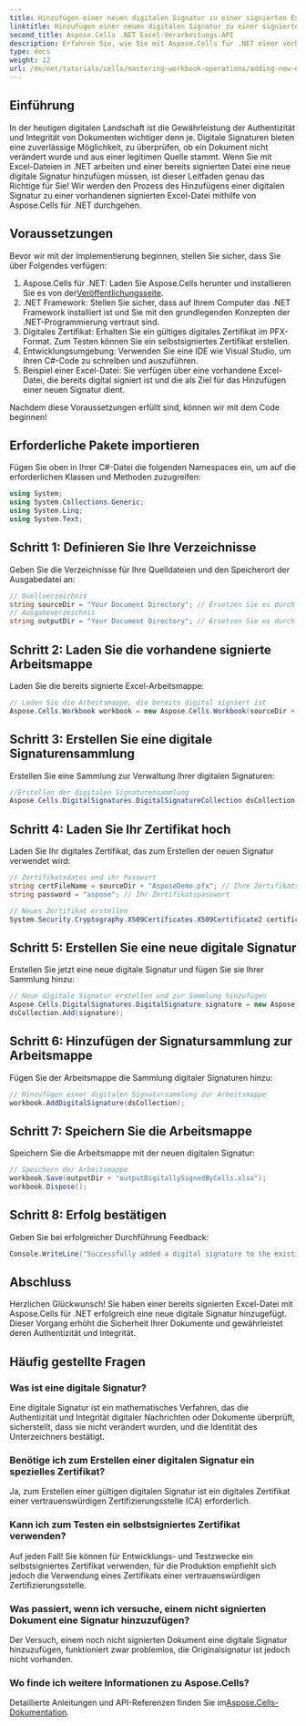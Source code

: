 ```yaml
---
title: Hinzufügen einer neuen digitalen Signatur zu einer signierten Excel-Datei
linktitle: Hinzufügen einer neuen digitalen Signatur zu einer signierten Excel-Datei
second_title: Aspose.Cells .NET Excel-Verarbeitungs-API
description: Erfahren Sie, wie Sie mit Aspose.Cells für .NET einer vorhandenen signierten Excel-Datei eine neue digitale Signatur hinzufügen. Diese umfassende Anleitung deckt alle Voraussetzungen, schrittweisen Anweisungen und Codebeispiele ab.
type: docs
weight: 12
url: /de/net/tutorials/cells/mastering-workbook-operations/adding-new-digital-signature-to-signed-excel-file/
---
```

## Einführung

In der heutigen digitalen Landschaft ist die Gewährleistung der Authentizität und Integrität von Dokumenten wichtiger denn je. Digitale Signaturen bieten eine zuverlässige Möglichkeit, zu überprüfen, ob ein Dokument nicht verändert wurde und aus einer legitimen Quelle stammt. Wenn Sie mit Excel-Dateien in .NET arbeiten und einer bereits signierten Datei eine neue digitale Signatur hinzufügen müssen, ist dieser Leitfaden genau das Richtige für Sie! Wir werden den Prozess des Hinzufügens einer digitalen Signatur zu einer vorhandenen signierten Excel-Datei mithilfe von Aspose.Cells für .NET durchgehen.

## Voraussetzungen

Bevor wir mit der Implementierung beginnen, stellen Sie sicher, dass Sie über Folgendes verfügen:

1.  Aspose.Cells für .NET: Laden Sie Aspose.Cells herunter und installieren Sie es von der[Veröffentlichungsseite](https://releases.aspose.com/cells/net/).
2. .NET Framework: Stellen Sie sicher, dass auf Ihrem Computer das .NET Framework installiert ist und Sie mit den grundlegenden Konzepten der .NET-Programmierung vertraut sind.
3. Digitales Zertifikat: Erhalten Sie ein gültiges digitales Zertifikat im PFX-Format. Zum Testen können Sie ein selbstsigniertes Zertifikat erstellen.
4. Entwicklungsumgebung: Verwenden Sie eine IDE wie Visual Studio, um Ihren C#-Code zu schreiben und auszuführen.
5. Beispiel einer Excel-Datei: Sie verfügen über eine vorhandene Excel-Datei, die bereits digital signiert ist und die als Ziel für das Hinzufügen einer neuen Signatur dient.

Nachdem diese Voraussetzungen erfüllt sind, können wir mit dem Code beginnen!

## Erforderliche Pakete importieren

Fügen Sie oben in Ihrer C#-Datei die folgenden Namespaces ein, um auf die erforderlichen Klassen und Methoden zuzugreifen:

```csharp
using System;
using System.Collections.Generic;
using System.Linq;
using System.Text;
```

## Schritt 1: Definieren Sie Ihre Verzeichnisse

Geben Sie die Verzeichnisse für Ihre Quelldateien und den Speicherort der Ausgabedatei an:

```csharp
// Quellverzeichnis
string sourceDir = "Your Document Directory"; // Ersetzen Sie es durch Ihr aktuelles Verzeichnis
// Ausgabeverzeichnis
string outputDir = "Your Document Directory"; // Ersetzen Sie es durch Ihr aktuelles Verzeichnis
```

## Schritt 2: Laden Sie die vorhandene signierte Arbeitsmappe

Laden Sie die bereits signierte Excel-Arbeitsmappe:

```csharp
// Laden Sie die Arbeitsmappe, die bereits digital signiert ist
Aspose.Cells.Workbook workbook = new Aspose.Cells.Workbook(sourceDir + "sampleDigitallySignedByCells.xlsx");
```

## Schritt 3: Erstellen Sie eine digitale Signaturensammlung

Erstellen Sie eine Sammlung zur Verwaltung Ihrer digitalen Signaturen:

```csharp
//Erstellen der digitalen Signaturensammlung
Aspose.Cells.DigitalSignatures.DigitalSignatureCollection dsCollection = new Aspose.Cells.DigitalSignatures.DigitalSignatureCollection();
```

## Schritt 4: Laden Sie Ihr Zertifikat hoch

Laden Sie Ihr digitales Zertifikat, das zum Erstellen der neuen Signatur verwendet wird:

```csharp
// Zertifikatsdatei und ihr Passwort
string certFileName = sourceDir + "AsposeDemo.pfx"; // Ihre Zertifikatsdatei
string password = "aspose"; // Ihr Zertifikatspasswort

// Neues Zertifikat erstellen
System.Security.Cryptography.X509Certificates.X509Certificate2 certificate = new System.Security.Cryptography.X509Certificates.X509Certificate2(certFileName, password);
```

## Schritt 5: Erstellen Sie eine neue digitale Signatur

Erstellen Sie jetzt eine neue digitale Signatur und fügen Sie sie Ihrer Sammlung hinzu:

```csharp
// Neue digitale Signatur erstellen und zur Sammlung hinzufügen
Aspose.Cells.DigitalSignatures.DigitalSignature signature = new Aspose.Cells.DigitalSignatures.DigitalSignature(certificate, "Aspose.Cells added new digital signature in existing digitally signed workbook.", DateTime.Now);
dsCollection.Add(signature);
```

## Schritt 6: Hinzufügen der Signatursammlung zur Arbeitsmappe

Fügen Sie der Arbeitsmappe die Sammlung digitaler Signaturen hinzu:

```csharp
// Hinzufügen einer digitalen Signatursammlung zur Arbeitsmappe
workbook.AddDigitalSignature(dsCollection);
```

## Schritt 7: Speichern Sie die Arbeitsmappe

Speichern Sie die Arbeitsmappe mit der neuen digitalen Signatur:

```csharp
// Speichern der Arbeitsmappe
workbook.Save(outputDir + "outputDigitallySignedByCells.xlsx");
workbook.Dispose();
```

## Schritt 8: Erfolg bestätigen

Geben Sie bei erfolgreicher Durchführung Feedback:

```csharp
Console.WriteLine("Successfully added a digital signature to the existing signed Excel file.");
```

## Abschluss

Herzlichen Glückwunsch! Sie haben einer bereits signierten Excel-Datei mit Aspose.Cells für .NET erfolgreich eine neue digitale Signatur hinzugefügt. Dieser Vorgang erhöht die Sicherheit Ihrer Dokumente und gewährleistet deren Authentizität und Integrität.

## Häufig gestellte Fragen

### Was ist eine digitale Signatur?

Eine digitale Signatur ist ein mathematisches Verfahren, das die Authentizität und Integrität digitaler Nachrichten oder Dokumente überprüft, sicherstellt, dass sie nicht verändert wurden, und die Identität des Unterzeichners bestätigt.

### Benötige ich zum Erstellen einer digitalen Signatur ein spezielles Zertifikat?

Ja, zum Erstellen einer gültigen digitalen Signatur ist ein digitales Zertifikat einer vertrauenswürdigen Zertifizierungsstelle (CA) erforderlich.

### Kann ich zum Testen ein selbstsigniertes Zertifikat verwenden?

Auf jeden Fall! Sie können für Entwicklungs- und Testzwecke ein selbstsigniertes Zertifikat verwenden, für die Produktion empfiehlt sich jedoch die Verwendung eines Zertifikats einer vertrauenswürdigen Zertifizierungsstelle.

### Was passiert, wenn ich versuche, einem nicht signierten Dokument eine Signatur hinzuzufügen?

Der Versuch, einem noch nicht signierten Dokument eine digitale Signatur hinzuzufügen, funktioniert zwar problemlos, die Originalsignatur ist jedoch nicht vorhanden.

### Wo finde ich weitere Informationen zu Aspose.Cells?

 Detaillierte Anleitungen und API-Referenzen finden Sie im[Aspose.Cells-Dokumentation](https://reference.aspose.com/cells/net/).
